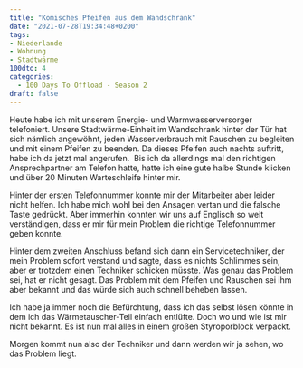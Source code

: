```yaml
---
title: "Komisches Pfeifen aus dem Wandschrank"
date: "2021-07-28T19:34:48+0200"
tags:
- Niederlande
- Wohnung
- Stadtwärme
100dto: 4
categories:
  - 100 Days To Offload - Season 2
draft: false
---
```


Heute habe ich mit unserem Energie- und Warmwasserversorger telefoniert. Unsere Stadtwärme-Einheit im Wandschrank hinter der Tür hat sich nämlich angewöhnt, jeden Wasserverbrauch mit Rauschen zu begleiten und mit einem Pfeifen zu beenden. Da dieses Pfeifen auch nachts auftritt, habe ich da jetzt mal angerufen.  Bis ich da allerdings mal den richtigen Ansprechpartner am Telefon hatte, hatte ich eine gute halbe Stunde klicken und über 20 Minuten Warteschleife hinter mir. 

Hinter der ersten Telefonnummer konnte mir der Mitarbeiter aber leider nicht helfen. Ich habe mich wohl bei den Ansagen vertan und die falsche Taste gedrückt. Aber immerhin konnten wir uns auf Englisch so weit verständigen, dass er mir für mein Problem die richtige Telefonnummer geben konnte.

Hinter dem zweiten Anschluss befand sich dann ein Servicetechniker, der mein Problem sofort verstand und sagte, dass es nichts Schlimmes sein, aber er trotzdem einen Techniker schicken müsste. Was genau das Problem sei, hat er nicht gesagt. Das Problem mit dem Pfeifen und Rauschen sei ihm aber bekannt und das würde sich auch schnell beheben lassen. 

Ich habe ja immer noch die Befürchtung, dass ich das selbst lösen könnte in dem ich das Wärmetauscher-Teil einfach entlüfte. Doch wo und wie ist mir nicht bekannt. Es ist nun mal alles in einem großen Styroporblock verpackt.

Morgen kommt nun also der Techniker und dann werden wir ja sehen, wo das Problem liegt.

<!--more-->